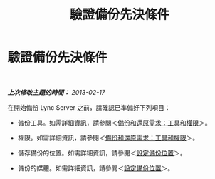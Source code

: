 ﻿---
title: 驗證備份先決條件
TOCTitle: 驗證備份先決條件
ms:assetid: 17f8e00a-f970-4e94-b5a4-c18d97ad641a
ms:mtpsurl: https://technet.microsoft.com/zh-tw/library/Hh202165(v=OCS.15)
ms:contentKeyID: 52056056
ms.date: 08/10/2015
mtps_version: v=OCS.15
ms.translationtype: HT
---

# 驗證備份先決條件

 

_**上次修改主題的時間：** 2013-02-17_

在開始備份 Lync Server 之前，請確認已準備好下列項目：

  - 備份工具。如需詳細資訊，請參閱＜[備份和還原需求：工具和權限](lync-server-2013-backup-and-restoration-requirements-tools-and-permissions.md)＞。

  - 權限。如需詳細資訊，請參閱＜[備份和還原需求：工具和權限](lync-server-2013-backup-and-restoration-requirements-tools-and-permissions.md)＞。

  - 儲存備份的位置。如需詳細資訊，請參閱＜[設定備份位置](lync-server-2013-setting-up-a-backup-location.md)＞。

  - 備份的媒體。如需詳細資訊，請參閱＜[設定備份位置](lync-server-2013-setting-up-a-backup-location.md)＞。

